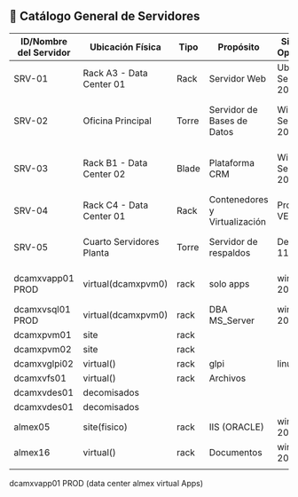 ## 📘 Catálogo General de Servidores

| **ID/Nombre del Servidor** | **Ubicación Física**     | **Tipo** | **Propósito**                 | **Sistema Operativo** | **IP Privada** | **IP Pública** | **Usuario SSH/Admin** | **Puerto SSH** | **Notas**                      |     |
| -------------------------- | ------------------------ | -------- | ----------------------------- | --------------------- | -------------- | -------------- | --------------------- | -------------- | ------------------------------ | --- |
| SRV-01                     | Rack A3 - Data Center 01 | Rack     | Servidor Web                  | Ubuntu Server 20.04   | 192.168.1.10   | 203.0.113.10   | admin                 | 22             | Acceso sólo desde red interna  |     |
| SRV-02                     | Oficina Principal        | Torre    | Servidor de Bases de Datos    | Windows Server 2019   | 192.168.1.11   | N/A            | administrador         | 3389 (RDP)     | Conexión por Escritorio Remoto |     |
| SRV-03                     | Rack B1 - Data Center 02 | Blade    | Plataforma CRM                | Windows Server 2022   | 10.0.0.5       | 203.0.113.15   | crm_admin             | 22             | Uso exclusivo equipo de ventas |     |
| SRV-04                     | Rack C4 - Data Center 01 | Rack     | Contenedores y Virtualización | Proxmox VE 7.1        | 10.0.0.20      | N/A            | root                  | 22             | Admin vía web y SSH            |     |
| SRV-05                     | Cuarto Servidores Planta | Torre    | Servidor de respaldos         | Debian 11             | 192.168.10.5   | N/A            | backup_user           | 2222           | SSH con puerto alternativo     |     |
| dcamxvapp01 PROD           | virtual(dcamxpvm0)       | rack     | solo apps                     | win ser 2012 r2       | 10.10.10.25    | N/A            | TBC                   | TBC            | puertos abiertos algunos,      |     |
| dcamxvsql01 PROD           | virtual(dcamxpvm0)       | rack     | DBA MS_Server                 | win ser 2012 r2       | .23            | N/A            | SSO                   | SSO            | 1433                           | *   |
| dcamxpvm01                 | site                     | rack     |                               |                       |                |                |                       |                |                                |     |
| dcamxpvm02                 | site                     | rack     |                               |                       |                |                |                       |                |                                |     |
| dcamxvglpi02               | virtual()                | rack     | glpi                          | linux                 | 10.10.10.17    | N/A            | USER                  | PASS           | 80                             |     |
| dcamxvfs01                 | virtual()                | rack     | Archivos                      |                       |                |                |                       |                |                                |     |
| dcamxvdes01                | decomisados              |          |                               |                       |                |                |                       |                |                                |     |
| dcamxvdes01                | decomisados              |          |                               |                       |                |                |                       |                |                                |     |
| almex05                    | site(fisico)             | rack     | IIS (ORACLE)                  | win ser 2012 r2       | 182.169.86.250 | 201.163.93.2   | SSO                   | SSO            | 80?:8080?3360?                 |     |
| almex16                    | virtual()                | rack     | Documentos                    | win ser 2012 r2       | 10.10.10.16    | N/A            | SSO                   | SSO            |                                |     |
|                            |                          |          |                               |                       |                |                |                       |                |                                |     |

dcamxvapp01 PROD (data center almex virtual Apps)